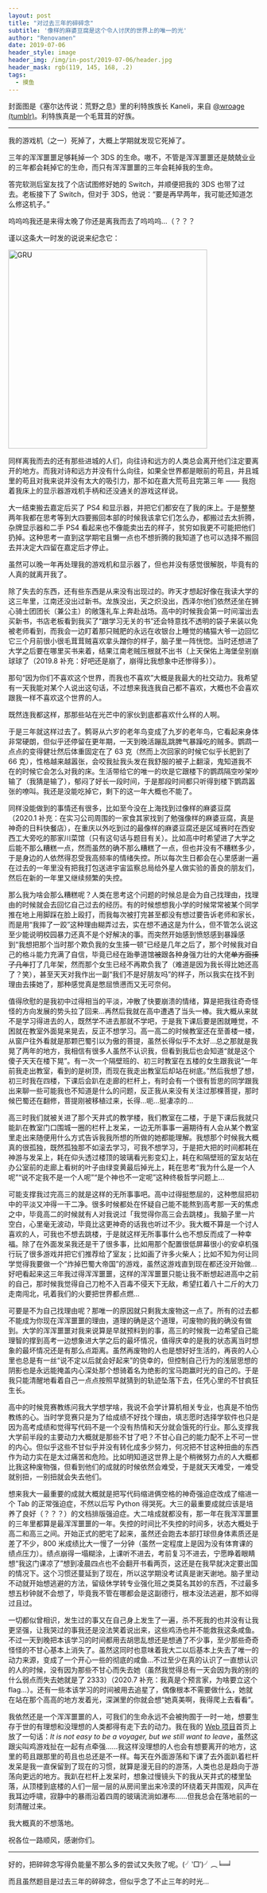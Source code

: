 ```yaml
---
layout: post
title: "对过去三年的碎碎念"
subtitle: '像样的麻婆豆腐是这个令人讨厌的世界上的唯一的光'
author: "Renovamen"
date: 2019-07-06
header_style: image
header_img: /img/in-post/2019-07-06/header.jpg
header_mask: rgb(119, 145, 168, .2)
tags:
  - 摸鱼
---
```


封面图是《塞尔达传说：荒野之息》里的利特族族长 Kaneli，来自 [@wroage (tumblr)](https://wroage.tumblr.com/image/185206416422)。利特族真是一个毛茸茸的好族。

<!-- more -->

---

我的游戏机（之一）死掉了，大概上学期就发现它死掉了。

三年的浑浑噩噩足够耗掉一个 3DS 的生命。嗷不，不管是浑浑噩噩还是兢兢业业的三年都会耗掉它的生命，而只有浑浑噩噩的三年会耗掉我的生命。

答完软测后室友找了个店试图修好她的 Switch，并顺便把我的 3DS 也带了过去。老板接下了 Switch，但对于 3DS，他说：“要是再早两年，我可能还知道怎么修这机子。”

呜呜呜我还是来得太晚了你还是离我而去了呜呜呜…（？？？

谨以这条大一时发的说说来纪念它：

<img src="/img/in-post/2019-07-06/3ds.jpg" width="400px" alt="GRU" />

同样离我而去的还有那些进城的人们，向往诗和远方的人类总会离开他们注定要离开的地方。而我对诗和远方并没有什么向往，如果全世界都是眼前的苟且，并且城里的苟且对我来说并没有太大的吸引力，那不如在嘉大荒苟且完第三年 —— 我抱着我床上的显示器游戏机手柄和还没通关的游戏这样说。

大一结束搬去嘉定后买了 PS4 和显示器，并把它们都安在了我的床上。于是整整两年我都在思考等到大四要搬回本部的时候我该拿它们怎么办，都搬过去太折腾，杂牌显示器和二手 PS4 看起来也不像能卖出去的样子，贫穷如我更不可能把他们扔掉。这种思考一直到这学期宅且懒一点也不想折腾的我知道了也可以选择不搬回去并决定大四留在嘉定后才停止。

虽然可以晚一年再处理我的游戏机和显示器了，但也并没有感觉很解脱，毕竟有的人真的就离开我了。

除了失去的东西，还有些东西是从来没有出现过的。昨天才想起好像在我读大学的这三年里，江南还没出过新书。龙族没出，天之炽没出，西泽尔他们依然还坐在狮心骑士团团长（兼公主）的敞篷礼车上奔赴战场。高中的时候我会第一时间溜出去买新书，书店老板看到我买了“跟学习无关的书”还会特意找不透明的袋子来装以免被老师看到，而我会一边盯着那只贼肥的永远在收银台上睡觉的橘猫大爷一边回忆它三个月前很小很毛茸茸贼喜欢拿头蹭你的样子，脑子里一阵恍惚。当时还想进了大学之后要在哪里买书来着，结果江南老贼压根就不出书（上天保佑上海堡垒别崩球球了（2019.8 补充：好吧还是崩了，崩得比我想象中还惨得多））。    

那句“因为你们不喜欢这个世界，而我也不喜欢”大概是我最大的社交动力。我希望有一天我能对某个人说出这句话，不过想来我连我自己都不喜欢，大概也不会喜欢跟我一样不喜欢这个世界的人。

既然连我都这样，那那些站在光芒中的家伙到底都喜欢什么样的人啊。

于是三年就这样过去了。鹩哥从六岁的老年鸟变成了九岁的老年鸟，它看起来身体非常硬朗，但似乎还停留在更年期，一天到晚活蹦乱跳脾气暴躁吃的贼多。鹦鹉一点点的变得健壮然后体重固定在了 63 克（然而上次回家的时候它似乎长肥到了 66 克），性格越来越嚣张，会咬我扯我头发在我舒服的被子上翻滚，鬼知道我不在的时候它会怎么对我的床。生活带给它的唯一的坎是它跟楼下的鹦鹉隔空吵架吵输了（我猜是输了），郁闷了好长一段时间，于是那段时间都只听得到楼下鹦鹉嚣张的嘹叫。我还是没能吃掉它，剩下的这一年大概也不能了。

同样没能做到的事情还有很多，比如至今没在上海找到过像样的麻婆豆腐（2020.1 补充：在实习公司周围的一家食其家找到了勉强像样的麻婆豆腐，真是神奇的日料快餐店），在重庆以外吃到过的最像样的麻婆豆腐还是区域赛时在西安西工大旁吃的那家川菜馆（只有这句话与题目有关）。比如高中时希望进了大学之后能不那么糟糕一点，然而虽然的确不那么糟糕了一点，但也并没有不糟糕多少，于是身边的人依然得忍受我高频率的情绪失控。所以每次生日都会在心里感谢一遍在过去的一年里没有把我打包送进宇宙监察总局给外星人做实验的善良的朋友们，然后在新的一年里又继续频繁的失控。

那么我为啥会那么糟糕呢？人类在思考这个问题的时候总是会为自己找理由，找理由的时候就会去回忆自己过去的经历。有的时候想想我小学的时候常常被某个同学推在地上用脚踩在脸上殴打，而我每次被打完甚至都没有想过要告诉老师和家长，而是用“我摔了一跤”这种理由糊弄过去，实在想不通这是为什么，但不管怎么说这至少能说明校园暴力还真不是个好解决的事。而突然开始感到愤怒感到暴躁感到“我想把那个当时那个欺负我的女生揍一顿”已经是几年之后了，那个时候我对自己的格斗能力充满了自信，毕竟已经在跆拳道馆~~被~~跟各种身强力壮的大佬~~单方面揍了几年~~打了几年架，然而那个女生已经不再欺负我了（难道是因为我长得比她还高了？笑），甚至天天对我作出一副“我们不是好朋友吗”的样子，所以我实在找不到理由去揍她了，那种感觉真是憋屈愤懑而又无可奈何。

值得欣慰的是我初中过得相当的平淡，冲散了快要崩溃的情绪，算是把我往奇奇怪怪的方向发展的势头拉了回来...再然后我就在高中遭遇了当头一棒。我大概从来就不是学习得进去的人，既然学不进去那就不学吧，于是我下课后要是困就睡觉，不困就在教室外面晃来晃去，反正不想学习。高一高二的时候教室还在至善楼一楼，从窗户往外看就是那颗巴蜀引以为傲的菩提，虽然长得似乎不太好...总之那就是我晃了两年的地方，我相信有很多人虽然不认识我，但看到我后也会知道“就是这个傻子天天在楼下晃”。有一次一个隔壁班的、初三时教室在五楼的女生跟我说“一年前我走出教室，看到的是树顶，而现在我走出教室后却站在树底。”然后我想了想，初三时我在四楼，下课后会趴在走廊的栏杆上，有时会有一个很有哲思的同学跟我出来聊一些可能我也不知道是什么的问题，反正我从来没有关注过那棵菩提，那时候巴蜀还在翻修，菩提刚被移植过来，长得...呃...挺凄凉的...

高三时我们就被关进了那个天井式的教学楼，我们教室在二楼，于是下课后我就只能趴在教室门口围城一圈的栏杆上发呆，一边无所事事一遍期待有人会从某个教室里走出来随便用什么方式告诉我我所想的所做的她都能理解。我想那个时候我大概真的很孤独，既然孤独那不如滚去学习，可我不想学习，于是把大把的时间都耗在神游与发呆上，耗在仰头透过楼顶的玻璃看光影变幻上，耗在和隔壁班的室友站在办公室前的走廊上看树的叶子由绿变黄最后掉光上，耗在思考“我为什么是一个人呢”“说不定我不是一个人呢”“是个神也不一定呢”这种终极哲学问题上...

可能支撑我过完高三的就是这样的无所事事吧。高中过得挺憋屈的，这种憋屈把初中的平淡又冲得一干二净。很多时候都处在怀疑自己能不能熬到高考那一天的焦虑之中，毕竟高二的时候就有人对我说过「我觉得你高三会去跳楼」。我脑子里一片空白，心里毫无波动，毕竟比这更神奇的话我也听过不少。我大概不算是一个讨人喜欢的人，可我也不想去跳楼，于是就这样无所事事什么也不想反而成了一种幸福。除了在外面发呆我还是干了很多事，比如用那个配置很低屏幕很小的安卓机强行玩了很多游戏并把它们推荐给了室友；比如画了许多火柴人；比如不知为何让同学觉得我要做一个“炸掉巴蜀大帝国”的游戏，虽然这游戏直到现在都还没开始做...好吧看起来这三年我过得浑浑噩噩，这样的浑浑噩噩只能让我不断想起进高中之前的自己，那时候我觉得自己刀枪不入百毒不侵天下无敌，希望扛着八十二斤的大刀走南闯北，吼着我们的火要把世界都点燃...

可要是不为自己找理由呢？那唯一的原因就只剩我太废物这一点了。所有的过去都不能成为你现在浑浑噩噩的理由，道理的确是这个道理，可废物的我的确没有做到。大学的浑浑噩噩对我来说算是早就预料到的事，高三的时候我一边希望自己能理智的撑到高考一边想象进大学之后的最坏情况，值得庆幸的是我的状态离当时想象的最坏情况还是有那么点距离。虽然再废物的人也是想好好生活的，再丧的人心里也总是有一丝“说不定以后就会好起来”的侥幸的，但控制自己行为的浅层思想的阴影也是永远能掩盖内心深处那个想骑着名为绝影的宝马跑赢时光的自己的。于是我只能清醒地看着自己一点点按照早就猜到的轨迹坠落下去，任凭心里的不甘疯狂生长。

高中的时候竞赛教练问我大学想学啥，我说不会学计算机相关专业，也真是不怕伤教练的心。当时学竞赛只是为了给成绩不好找个理由，填志愿时选择学软件也只是因为高考成绩和觉得写代码不是一个没有热情和天分就会饿死的行业。那么支撑我大学前半段的主要动力大概就是那些不甘了吧？不甘心自己的能力配不上不可一世的内心。但似乎这些不甘似乎并没有转化成多少努力，何况把不甘这种扭曲的东西作为动力实在是太过痛苦和危险。比如明知道这世界上是个稍微努力点的人大概都比我这种废物强，但看到他们的成就的时候依然会难受，于是就天天难受，一难受就别扭，一别扭就会失去他们。

想来我大一最重要的成就大概就是把写代码缩进俩空格的神奇强迫症改成了缩进一个 Tab 的正常强迫症，不然以后写 Python 得哭死。大三的最重要成就应该是培养了良好（？？？）的文档排版强迫症。大二啥成就都没有，那一年在我浑浑噩噩的三年里都算是最浑浑噩噩的一年。失控的时间比不失控的时间多，状态大概处于高二和高三之间。开始正式的肥宅了起来，虽然还会跑去本部打球但身体素质还是差了不少，800 米成绩比大一慢了一分钟（虽然一定程度上是因为没有体育课的绩点压力）。绩点崩得一塌糊涂，上课听不进去，考前复习不进去，宁愿睁着眼睛想“我这门课凉了”想到凌晨四点也不会翻开书看两页，这还是在我早就决定要出国的情况下。这个习惯还蔓延到了现在，所以这学期没考试真是谢天谢地。脑子里动不动就开始想逃避的方法，留级休学转专业强化班之类莫名其妙的东西，不过最多想五秒钟就不会想了，毕竟我不管在哪都会是这副德行，根本没法逃避，那不如得过且过。

一切都似曾相识，发生过的事又在自己身上发生了一遍，杀不死我的也并没有让我更坚强，让我哭过的事我还是没法笑着说出来，这些鸡汤也并不能救我这条咸鱼。不过一天到晚把本该学习的时间都用去胡思乱想还是想通了不少事，至少那些奇奇怪怪的不甘心基本上消失了。虽然这同时也意味着我大二以后基本上失去了唯一的动力来源，变成了一个开心一些的彻底的咸鱼...不过至少在真的认识了一直想认识的人的时候，没有因为那些不甘心而失去她（虽然我觉得总有一天会因为我的别的什么弱点而失去她就是了 2333）（2020.7 补充：我真是个预言家，为啥要立这个 flag...）。还有一些本该学习的时间被用去追星了，偶像根本不需要做什么，她就在站在那个高高的地方发着光，深渊里的你就会想“她真美啊，我得爬上去看看”。

我依然还是一个浑浑噩噩的人，可我们的生命永远不会被拘囿于一时一地，想要生存于世的有理想和没理想的人类都得有走下去的动力。我在我的 [Web 项目](https://galaxy.zxh.io)首页上放了一句话：*It is not easy to be a voyager, but we still want to leave*，虽然这跟尖叫鸡游戏扯在一起有点牵强......我这样没理想的人也会有想要离开的地方，这里的苟且跟那里的苟且也总还是不一样。每天在外面游荡和下课了去外面趴着栏杆发呆是我一直保留到了现在的习惯，就算是漫无目的的游荡，人类也总是趋向于游荡向更远的地方。我趴在栏杆上发呆时，想象过慢镜头下的我从天井式的楼里坠落，从顶楼到底楼的人们一层一层的从房间里出来冷漠的环绕着天井围观，风声在我耳边呼啸，寂静中的暴雨沿着四周的玻璃流淌如瀑布......但我总会在落地前的一刻清醒过来。

我大概真的不想落地。

祝各位一路顺风，感谢你们。

---

好的，把碎碎念写得负能量不那么多的尝试又失败了呢。(╯‵□′)╯︵╘═╛

而且虽然题目是过去三年的碎碎念，但似乎念了不止三年的时光...
